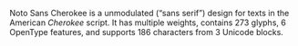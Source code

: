 Noto Sans Cherokee is a unmodulated (“sans serif”) design for texts in the American _Cherokee_ script. It has multiple weights, contains 273 glyphs, 6 OpenType features, and supports 186 characters from 3 Unicode blocks.
